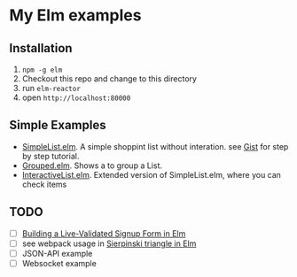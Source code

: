 # My Elm examples

## Installation

1. `npm -g elm`
2. Checkout this repo and change to this directory
3. run `elm-reactor`
4. open `http://localhost:80000`

## Simple Examples

* [SimpleList.elm](SimpleList.elm). A simple shoppint list without interation. see [Gist](https://gist.github.com/HusseinMorsy/8c726fc58be40722a147488db9da33e3) for step by step tutorial.
* [Grouped.elm](Grouped.elm). Shows a to group a List.
* [InteractiveList.elm](InteractiveList.elm). Extended version of SimpleList.elm, where you can check items



## TODO


- [ ] [Building a Live-Validated Signup Form in Elm](http://tech.noredink.com/post/129641182738/building-a-live-validated-signup-form-in-elm)
- [ ] see webpack usage in [Sierpinski triangle in Elm](https://github.com/halfzebra/elm-sierpinski)
- [ ] JSON-API example
- [ ] Websocket example

